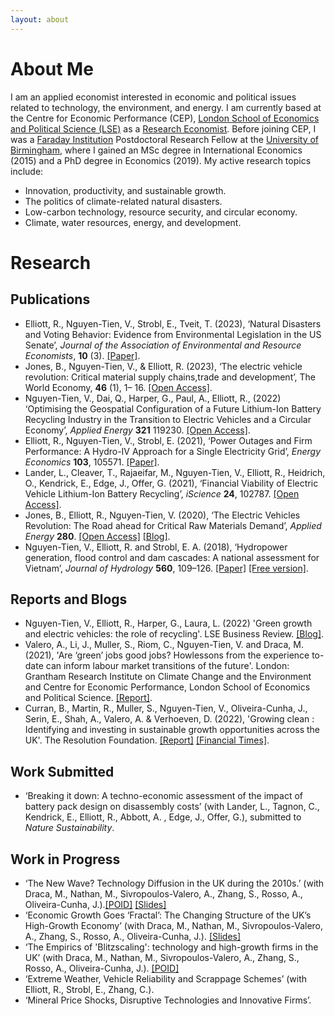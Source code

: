 ```yaml
---
layout: about 
---
```


# About Me
I am an applied economist interested in economic and political issues related to technology, the environment, and energy. I am currently based at the Centre for Economic Performance (CEP), [London School of Economics and Political Science (LSE)](https://www.lse.ac.uk) as a [Research Economist](https://cep.lse.ac.uk/_new/staff/person.asp?id=10783). Before joining CEP, I was a [Faraday Institution](https://faraday.ac.uk/) Postdoctoral Research Fellow at the [University of Birmingham](https://www.birmingham.ac.uk), where I gained an MSc degree in International Economics (2015) and a PhD degree in Economics (2019). My active research topics include:
* Innovation, productivity, and sustainable growth.
* The politics of climate-related natural disasters.
* Low-carbon technology, resource security, and circular economy.
* Climate, water resources, energy, and development.


# Research
## Publications 
* Elliott, R., Nguyen-Tien, V., Strobl, E., Tveit, T. (2023), ‘Natural Disasters and Voting Behavior: Evidence from Environmental Legislation in the US Senate’, *Journal of the Association of Environmental and Resource Economists*, **10** (3). [[Paper]](https://www.journals.uchicago.edu/doi/10.1086/722540).
* Jones, B., Nguyen-Tien, V., & Elliott, R. (2023), ‘The electric vehicle revolution: Critical material supply chains,trade and development’, The World Economy, **46** (1), 1– 16. [[Open Access]](https://onlinelibrary.wiley.com/doi/full/10.1111/twec.13345).
*	Nguyen-Tien, V., Dai, Q., Harper, G., Paul, A., Elliott, R., (2022) ‘Optimising the Geospatial Configuration of a Future Lithium-Ion Battery Recycling Industry in the Transition to Electric Vehicles and a Circular Economy’, *Applied Energy* **321** 119230.  [[Open Access]](https://www.sciencedirect.com/science/article/pii/S0306261922005943).
* Elliott, R., Nguyen-Tien, V., Strobl, E. (2021), ‘Power Outages and Firm Performance: A Hydro-IV Approach for a Single Electricity Grid’, *Energy Economics* **103**, 105571. [[Paper]](https://www.sciencedirect.com/science/article/pii/S0140988321004436).
* Lander, L., Cleaver, T., Rajaeifar, M., Nguyen-Tien, V., Elliott, R., Heidrich, O., Kendrick, E., Edge, J., Offer, G. (2021), ‘Financial Viability of Electric Vehicle Lithium-Ion Battery Recycling’, *iScience* **24**, 102787. [[Open Access]](https://www.sciencedirect.com/science/article/pii/S2589004221007550).
* Jones, B., Elliott, R., Nguyen-Tien, V. (2020), ‘The Electric Vehicles Revolution:  The Road ahead for Critical Raw Materials Demand’, *Applied Energy* **280**. [[Open Access]](https://www.sciencedirect.com/science/article/pii/S0306261920305845) [[Blog]](https://blog.bham.ac.uk/business-school/2020/12/03/the-electric-vehicle-revolution-will-we-run-out-of-the-critical-materials/).
* Nguyen-Tien, V., Elliott, R. and Strobl, E. A. (2018), ‘Hydropower generation, flood control and dam cascades: A national assessment for Vietnam’, *Journal of Hydrology* **560**, 109–126. [[Paper]](https://doi.org/10.1016/j.jhydrol.2018.02.063) [[Free version]](https://research.birmingham.ac.uk/portal/files/48521145/Nguyen_Tien_et_al_Hydropower_generation_Journal_of_Hydrology_2018.pdf).

## Reports and Blogs 
* Nguyen-Tien, V., Elliott, R., Harper, G., Laura, L. (2022) 'Green growth and electric vehicles: the role of
recycling'. LSE Business Review. [[Blog]](https://blogs.lse.ac.uk/businessreview/2022/07/07/green-growth-and-electric-vehicles-the-role-of-recycling/).
* Valero, A., Li, J., Muller, S., Riom, C., Nguyen-Tien, V. and Draca, M. (2021), 'Are ‘green’ jobs good jobs? Howlessons from the experience to-date can inform labour market transitions of the future'. London: Grantham Research Institute on Climate Change and the Environment and Centre for Economic Performance, London School of Economics and Political Science. [[Report]](https://cep.lse.ac.uk/pubs/download/special/cepsp39.pdf).
* Curran, B., Martin, R., Muller, S., Nguyen-Tien, V., Oliveira-Cunha, J., Serin, E., Shah, A., Valero, A. & Verhoeven, D. (2022), 'Growing clean : Identifying and investing in sustainable growth opportunities across the UK'. The Resolution Foundation. [[Report]](https://economy2030.resolutionfoundation.org/wp-content/uploads/2022/05/Growing_clean_report.pdf) [[Financial Times]](https://www.ft.com/content/4066afc1-aa57-4343-8f83-d2e7efb57d95?shareType=nongift).

## Work Submitted
* ‘Breaking it down: A techno-economic assessment of the impact of battery pack design on disassembly costs’ (with Lander, L.,  Tagnon, C., Kendrick, E., Elliott, R.,  Abbott, A. , Edge, J., Offer, G.), submitted to *Nature Sustainability*.

 
## Work in Progress
*	‘The New Wave? Technology Diffusion in the UK during the 2010s.’ (with Draca, M., Nathan, M., Sivropoulos-Valero, A., Zhang, S., Rosso, A., Oliveira-Cunha, J.).[[POID]](https://poid.lse.ac.uk/events/past-research-seminars.asp) [[Slides]](https://warwick.ac.uk/fac/soc/economics/staff/mdraca/new_wave_3.pdf)
*	‘Economic Growth Goes ‘Fractal’: The Changing Structure of the UK’s High-Growth Economy’ (with Draca, M., Nathan, M., Sivropoulos-Valero, A., Zhang, S., Rosso, A., Oliveira-Cunha, J.).  [[Slides]](https://escoe-website.s3.amazonaws.com/wp-content/uploads/2022/10/14104446/Session-1-Measurement.pdf)
*	‘The Empirics of 'Blitzscaling': technology and high-growth firms in the UK’ (with Draca, M., Nathan, M., Sivropoulos-Valero, A., Zhang, S., Rosso, A., Oliveira-Cunha, J.). [[POID]](https://poid.lse.ac.uk/events/past-research-seminars.asp)
*	‘Extreme Weather, Vehicle Reliability and Scrappage Schemes’ (with Elliott, R., Strobl, E., Zhang, C.).
*	‘Mineral Price Shocks, Disruptive Technologies and Innovative Firms’.

